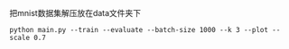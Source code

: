 把mnist数据集解压放在data文件夹下

```
python main.py --train --evaluate --batch-size 1000 --k 3 --plot --scale 0.7
```
